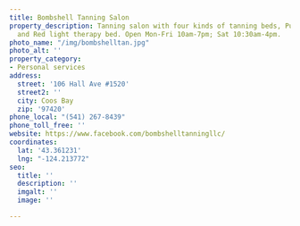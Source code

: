```yaml
---
title: Bombshell Tanning Salon
property_description: Tanning salon with four kinds of tanning beds, Pura spray tan,
  and Red light therapy bed. Open Mon-Fri 10am-7pm; Sat 10:30am-4pm.
photo_name: "/img/bombshelltan.jpg"
photo_alt: ''
property_category:
- Personal services
address:
  street: '106 Hall Ave #1520'
  street2: ''
  city: Coos Bay
  zip: '97420'
phone_local: "(541) 267-8439"
phone_toll_free: ''
website: https://www.facebook.com/bombshelltanningllc/
coordinates:
  lat: '43.361231'
  lng: "-124.213772"
seo:
  title: ''
  description: ''
  imgalt: ''
  image: ''

---
```

